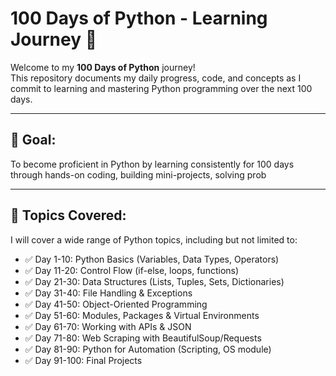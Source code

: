 #  100 Days of Python - Learning Journey 🚀

Welcome to my **100 Days of Python** journey!  
This repository documents my daily progress, code, and concepts as I commit to learning and mastering Python programming over the next 100 days.

---

## 🎯 Goal:
To become proficient in Python by learning consistently for 100 days through hands-on coding, building mini-projects, solving prob

---

## 📌 Topics Covered:
I will cover a wide range of Python topics, including but not limited to:

- ✅ Day 1-10: Python Basics (Variables, Data Types, Operators)
- ✅ Day 11-20: Control Flow (if-else, loops, functions)
- ✅ Day 21-30: Data Structures (Lists, Tuples, Sets, Dictionaries)
- ✅ Day 31-40: File Handling & Exceptions
- ✅ Day 41-50: Object-Oriented Programming
- ✅ Day 51-60: Modules, Packages & Virtual Environments
- ✅ Day 61-70: Working with APIs & JSON
- ✅ Day 71-80: Web Scraping with BeautifulSoup/Requests
- ✅ Day 81-90: Python for Automation (Scripting, OS module)
- ✅ Day 91-100: Final Projects


